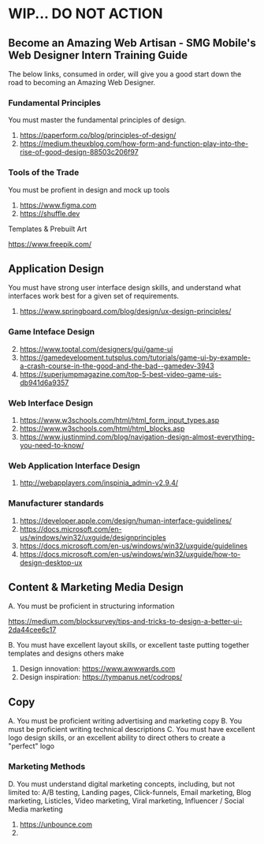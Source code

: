 # WIP... DO NOT ACTION

## Become an Amazing Web Artisan - SMG Mobile's Web Designer Intern Training Guide

The below links, consumed in order, will give you a good start down the road to becoming an Amazing Web Designer.

### Fundamental Principles

You must master the fundamental principles of design.

1) https://paperform.co/blog/principles-of-design/
2) https://medium.theuxblog.com/how-form-and-function-play-into-the-rise-of-good-design-88503c206f97


### Tools of the Trade

You must be profient in design and mock up tools

1) https://www.figma.com
2) https://shuffle.dev

Templates & Prebuilt Art

https://www.freepik.com/

## Application Design

You must have strong user interface design skills, and understand what interfaces work best for a given set of requirements.

1) https://www.springboard.com/blog/design/ux-design-principles/

### Game Inteface Design
2) https://www.toptal.com/designers/gui/game-ui
3) https://gamedevelopment.tutsplus.com/tutorials/game-ui-by-example-a-crash-course-in-the-good-and-the-bad--gamedev-3943
4) https://superjumpmagazine.com/top-5-best-video-game-uis-db941d6a9357

### Web Interface Design
1) https://www.w3schools.com/html/html_form_input_types.asp
2) https://www.w3schools.com/html/html_blocks.asp
3) https://www.justinmind.com/blog/navigation-design-almost-everything-you-need-to-know/

### Web Application Interface Design

1) http://webapplayers.com/inspinia_admin-v2.9.4/

### Manufacturer standards
1) https://developer.apple.com/design/human-interface-guidelines/
2) https://docs.microsoft.com/en-us/windows/win32/uxguide/designprinciples
3) https://docs.microsoft.com/en-us/windows/win32/uxguide/guidelines
4) https://docs.microsoft.com/en-us/windows/win32/uxguide/how-to-design-desktop-ux

## Content & Marketing Media Design

A.  You must be proficient in structuring information

https://medium.com/blocksurvey/tips-and-tricks-to-design-a-better-ui-2da44cee6c17


B. You must have excellent layout skills, or excellent taste putting together templates and designs others make

1) Design innovation: https://www.awwwards.com
2) Design inspiration: https://tympanus.net/codrops/

## Copy

A. You must be proficient writing advertising and marketing copy
B. You must be proficient writing technical descriptions
C. You must have excellent logo design skills, or an excellent ability to direct others to create a "perfect" logo

### Marketing Methods

D. You must understand digital marketing concepts, including, but not limited to:
A/B testing, Landing pages, Click-funnels, Email marketing, Blog marketing, Listicles, Video marketing, Viral marketing, Influencer / Social Media marketing

1) https://unbounce.com
2) 
